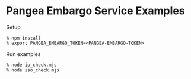 # Pangea Embargo Service Examples

Setup
```
% npm install
% export PANGEA_EMBARGO_TOKEN=<PANGEA-EMBARGO-TOKEN>
```

Run examples
```
% node ip_check.mjs
% node iso_check.mjs
```
